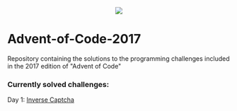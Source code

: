 <p align="center">
 <img src=http://www.brianbunke.com/images/aoc2017.png>
</p>

# Advent-of-Code-2017
Repository containing the solutions to the programming challenges included in the 2017 edition of "Advent of Code"

### Currently solved challenges:
Day 1: [Inverse Captcha](https://github.com/AlexGascon/Advent-of-Code-2017/tree/master/Day-1)

